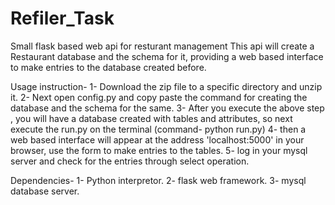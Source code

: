 # Refiler_Task
Small flask based web api for resturant management
This api will create a Restaurant database and the schema for it, providing a web based interface to make entries to the database 
created before.

Usage instruction- 
1- Download the zip file to a specific directory and unzip it.
2- Next open config.py and copy paste the command for creating the database and the schema for the same.
3- After you execute the above step , you will have a database created with tables and attributes, so next execute the 
run.py on the terminal (command- python run.py)
4- then a web based interface will appear at the address 'localhost:5000' in your browser, use the form to make entries 
 to the tables.
5- log in your mysql server and check for the entries through select operation.

Dependencies-
1- Python interpretor.
2- flask web framework.
3- mysql database server.


